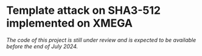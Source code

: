 # Template attack on SHA3-512 implemented on XMEGA

_The code of this project is still under review and is expected to be available before the end of July 2024._
